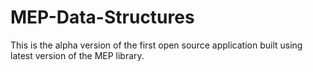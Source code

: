 # MEP-Data-Structures
This is the alpha version of the first open source application built using latest version of the MEP library.
